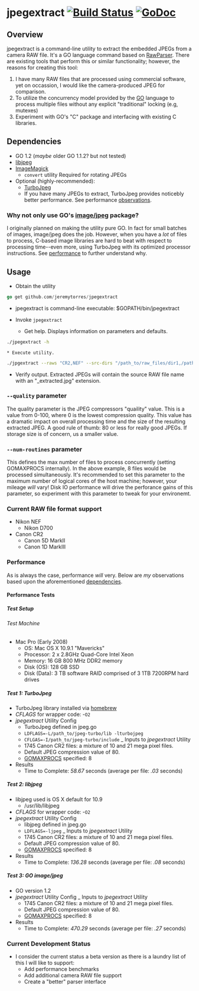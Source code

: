 # jpegextract [![Build Status](https://travis-ci.org/jeremytorres/jpegextract.png)](https://travis-ci.org/jeremytorres/jpegextract) [![GoDoc](https://godoc.org/github.com/jeremytorres/jpegextract?status.png)](http://godoc.org/github.com/jeremytorres/jpegextract)

## Overview
jpegextract is a command-line utility to extract the embedded JPEGs from a camera RAW file.  It's a GO language command based on [RawParser](https://github.com/jeremytorres/rawparser).  There are existing tools that perform this or similar functionality; however, the reasons for creating this tool:

1. I have many RAW files that are processed using commercial software, yet on occassion, I would like the camera-produced JPEG for comparison.
2. To utilize the concurrency model provided by the [GO](http://golang.org) language to process multiple files without any explicit "traditional" locking (e.g, mutexes)
3. Experiment with GO's "C" package and interfacing with existing C libraries.

## Dependencies
* GO 1.2 (_maybe_ older GO 1.1.2? but not tested)
* [libjpeg](http://www.ijg.org)
* [ImageMagick](http://www.imagemagick.org/)
    * `convert` utility Required for rotating JPEGs
* Optional (highly-recommended):
    * [TurboJpeg](http://www.libjpeg-turbo.org/)
    * If you have many JPEGs to extract, TurboJpeg provides noticebly better performance.  See performance [observations](#performance).
 
### Why not only use GO's [image/jpeg](http://golang.org/pkg/image/jpeg/) package?
I originally planned on making the utility pure GO. In fact for small batches of images, image/jpeg does the job.  However, when you have a _lot_ of files to process, C-based image libraries are hard to beat with respect to processing time--even more, using TurboJpeg with its optimized processor instructions.  See [performance](#performance-tests) to further understand why.

## Usage
* Obtain the utility
 
```go
go get github.com/jeremytorres/jpegextract
```

   * jpegextract is command-line executable: $GOPATH/bin/jpegextract
   
* Invoke `jpegextract`
    * Get help.  Displays information on parameters and defaults.
```bash
./jpegextract -h
```

    * Execute utility.

```bash
./jpgextract --raws "CR2,NEF" --src-dirs "/path_to/raw_files/dir1,/path_to/raw_file/dir" --dest-dir "/path_to/extract_dir" --num-routines 8 --quality 75
```

   * Verify output.  Extracted JPEGs will contain the source RAW file name with an "_extracted.jpg" extension.

### `--quality` parameter
The quality parameter is the JPEG compressors "quaility" value.  This is a value from 0-100, where 0 is the lowest compression quality.  This value has a dramatic impact on overall processing time and the size of the resulting extracted JPEG.  A good rule of thumb: 80 or less for really good JPEGs.  If storage size is of concern, us a smaller value.

### `--num-routines` parameter
This defines the max number of files to process concurrently (setting GOMAXPROCS internally).  In the above example, 8 files would be processed simultaneously.  It's recommended to set this parameter to the maximum number of logical cores of the host machine; however, your mileage _will_ vary!  Disk IO performance will drive the perforance gains of this parameter, so experiment with this parameter to tweak for your environemt.

### Current RAW file format support
* Nikon NEF
    * Nikon D700
* Canon CR2
    * Canon 5D MarkII
    * Canon 1D MarkIII

### Performance
As is always the case, performance *will* very.  Below are _my_ observations based upon the aforementioned [dependencies](#dependencies).

#### Performance Tests
##### Test Setup
###### Test Machine
- Mac Pro (Early 2008)
    - OS: Mac OS X 10.9.1 "Mavericks"
    - Processor: 2 x 2.8GHz Quad-Core Intel Xeon
    - Memory: 16 GB 800 MHz DDR2 memory
    - Disk (OS): 128 GB SSD
    - Disk (Data): 3 TB software RAID comprised of 3 1TB 7200RPM hard drives

##### Test 1: TurboJpeg
- TurboJpeg library installed via [homebrew](http://brew.sh/)
- _CFLAGS_ for wrapper code: -`O2`
- _jpegextract_ Utility Config
    - TurboJpeg defined in jpeg.go
    - `LDFLAGS=-L/path_to/jpeg-turbo/lib -lturbojpeg`
    - `CFLGAS=-I/path_to/jpeg-turbo/include`
_ Inputs to _jpegextract_ Utility
    - 1745 Canon CR2 files: a mixture of 10 and 21 mega pixel files.
    - Default JPEG compression value of 80.
    - [GOMAXPROCS](http://golang.org/pkg/runtime/#GOMAXPROCS) specified: 8
- Results
    - Time to Complete: *58.67* seconds (average per file: *.03* seconds)

##### Test 2: libjpeg
- libjpeg used is OS X default for 10.9
    - /usr/lib/libjpeg
- _CFLAGS_ for wrapper code: -`O2`
- _jpegextract_ Utility Config
    - libjpeg defined in jpeg.go
    - `LDFLAGS=-ljpeg`
_ Inputs to _jpegextract_ Utility
    - 1745 Canon CR2 files: a mixture of 10 and 21 mega pixel files.
    - Default JPEG compression value of 80.
    - [GOMAXPROCS](http://golang.org/pkg/runtime/#GOMAXPROCS) specified: 8
- Results
    - Time to Complete: *136.28* seconds (average per file: *.08* seconds)

##### Test 3: GO image/jpeg
- GO version 1.2
- _jpegextract_ Utility Config
_ Inputs to _jpegextract_ Utility
    - 1745 Canon CR2 files: a mixture of 10 and 21 mega pixel files.
    - Default JPEG compression value of 80.
    - [GOMAXPROCS](http://golang.org/pkg/runtime/#GOMAXPROCS) specified: 8
- Results
    - Time to Complete: *470.29* seconds (average per file: *.27* seconds)

### Current Development Status
- I consider the current status a beta version as there is a laundry list of this I will like to support:
    - Add performance benchmarks
    - Add additional camera RAW file support
    - Create a "better" parser interface


